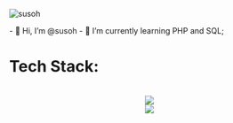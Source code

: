 <p align="left"> <img src="https://komarev.com/ghpvc/?username=susoh&label=Profile%20views&color=0e75b6&style=flat" alt="susoh" /> </p>
- 👋 Hi, I’m @susoh
- 🌱 I’m currently learning PHP and SQL;
<!---
susoh/susoh is a ✨ special ✨ repository because its `README.md` (this file) appears on your GitHub profile.
You can click the Preview link to take a look at your changes.
--->
<h1>Tech Stack:</h1>
<br>
<div align="center">
     <img float="left"src="https://skillicons.dev/icons?i=java,js,html,css,bootstrap,py,c,cpp,php,mysql"/>
     <br>
    <img  float="right" src="https://github-readme-stats.vercel.app/api/top-langs/?username=susoh&theme=tokyonight&show_icons=true" />
</div>
